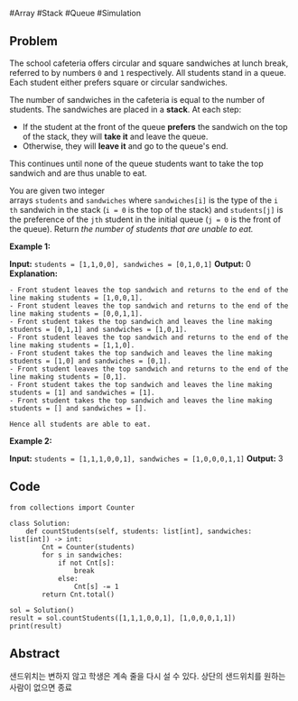 #Array #Stack #Queue #Simulation 
## Problem
The school cafeteria offers circular and square sandwiches at lunch break, referred to by numbers `0` and `1` respectively. All students stand in a queue. Each student either prefers square or circular sandwiches.

The number of sandwiches in the cafeteria is equal to the number of students. The sandwiches are placed in a **stack**. At each step:

- If the student at the front of the queue **prefers** the sandwich on the top of the stack, they will **take it** and leave the queue.
- Otherwise, they will **leave it** and go to the queue's end.

This continues until none of the queue students want to take the top sandwich and are thus unable to eat.

You are given two integer arrays `students` and `sandwiches` where `sandwiches[i]` is the type of the `i​​​​​​th` sandwich in the stack (`i = 0` is the top of the stack) and `students[j]` is the preference of the `j​​​​​​th` student in the initial queue (`j = 0` is the front of the queue). Return _the number of students that are unable to eat._

**Example 1:**

**Input:** `students = [1,1,0,0], sandwiches = [0,1,0,1]`
**Output:** 0 
**Explanation:**
```
- Front student leaves the top sandwich and returns to the end of the line making students = [1,0,0,1].
- Front student leaves the top sandwich and returns to the end of the line making students = [0,0,1,1].
- Front student takes the top sandwich and leaves the line making students = [0,1,1] and sandwiches = [1,0,1].
- Front student leaves the top sandwich and returns to the end of the line making students = [1,1,0].
- Front student takes the top sandwich and leaves the line making students = [1,0] and sandwiches = [0,1].
- Front student leaves the top sandwich and returns to the end of the line making students = [0,1].
- Front student takes the top sandwich and leaves the line making students = [1] and sandwiches = [1].
- Front student takes the top sandwich and leaves the line making students = [] and sandwiches = [].

Hence all students are able to eat.
```
**Example 2:**

**Input:** `students = [1,1,1,0,0,1], sandwiches = [1,0,0,0,1,1]`
**Output:** 3
## Code
```run-python
from collections import Counter

class Solution:
    def countStudents(self, students: list[int], sandwiches: list[int]) -> int:
        Cnt = Counter(students)
        for s in sandwiches:
            if not Cnt[s]:
                break
            else:
                Cnt[s] -= 1
        return Cnt.total()

sol = Solution()
result = sol.countStudents([1,1,1,0,0,1], [1,0,0,0,1,1])
print(result)
```
## Abstract
샌드위치는 변하지 않고 학생은 계속 줄을 다시 설 수 있다.
상단의 샌드위치를 원하는 사람이 없으면 종료